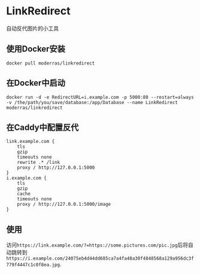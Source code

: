 # LinkRedirect
自动反代图片的小工具
## 使用Docker安装
```
docker pull moderras/linkredirect
```

## 在Docker中启动
```
docker run -d -e RedirectURL=i.example.com -p 5000:80 --restart=always -v /the/path/you/save/database:/app/Database --name LinkRedirect moderras/linkredirect
```

## 在Caddy中配置反代
```
link.example.com {
    tls 
    gzip
    timeouts none
    rewrite .* /link
    proxy / http://127.0.0.1:5000
}
i.example.com {
    tls 
    gzip
    cache
    timeouts none
    proxy / http://127.0.0.1:5000/image
}
```

## 使用
访问`https://link.example.com/?=https://some.pictures.com/pic.jpg`后将自动跳转到`https://i.example.com/24075eb4d44dd685ca7a4fa48a30f4848568a129a956dc3f779f4447c1c0f8ea.jpg`.